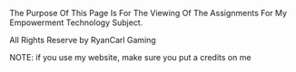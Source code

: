 The Purpose Of This Page Is For The Viewing Of The Assignments For My Empowerment Technology Subject.

All Rights Reserve by RyanCarl Gaming

NOTE: if you use my website, make sure you put a credits on me
